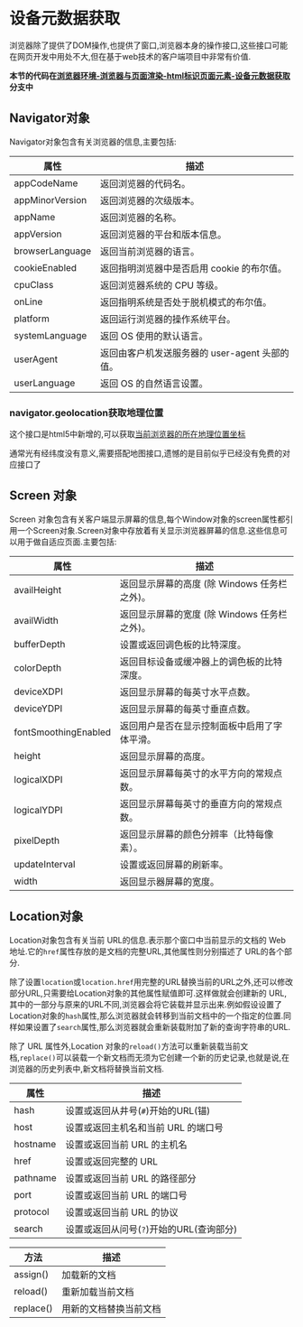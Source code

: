 # 设备元数据获取

浏览器除了提供了DOM操作,也提供了窗口,浏览器本身的操作接口,这些接口可能在网页开发中用处不大,但在基于web技术的客户端项目中非常有价值.

**本节的代码在[浏览器环境-浏览器与页面渲染-html标识页面元素-设备元数据获取](https://github.com/hsz1273327/TutorialForJavascript/tree/%E6%B5%8F%E8%A7%88%E5%99%A8%E7%8E%AF%E5%A2%83-%E6%B5%8F%E8%A7%88%E5%99%A8%E4%B8%8E%E9%A1%B5%E9%9D%A2%E6%B8%B2%E6%9F%93-html%E6%A0%87%E8%AF%86%E9%A1%B5%E9%9D%A2%E5%85%83%E7%B4%A0-%E8%AE%BE%E5%A4%87%E5%85%83%E6%95%B0%E6%8D%AE%E8%8E%B7%E5%8F%96)分支中**

## Navigator对象

Navigator对象包含有关浏览器的信息,主要包括:

属性|描述
---|---
appCodeName|返回浏览器的代码名。
appMinorVersion|返回浏览器的次级版本。
appName|返回浏览器的名称。
appVersion|返回浏览器的平台和版本信息。
browserLanguage|返回当前浏览器的语言。
cookieEnabled|返回指明浏览器中是否启用 cookie 的布尔值。
cpuClass|返回浏览器系统的 CPU 等级。
onLine|返回指明系统是否处于脱机模式的布尔值。
platform|返回运行浏览器的操作系统平台。
systemLanguage|返回 OS 使用的默认语言。
userAgent|返回由客户机发送服务器的 user-agent 头部的值。
userLanguage|返回 OS 的自然语言设置。

### navigator.geolocation获取地理位置

这个接口是html5中新增的,可以获取[当前浏览器的所在地理位置坐标](https://developer.mozilla.org/zh-CN/docs/Web/API/Geolocation/Using_geolocation)

通常光有经纬度没有意义,需要搭配地图接口,遗憾的是目前似乎已经没有免费的对应接口了

## Screen 对象

Screen 对象包含有关客户端显示屏幕的信息,每个Window对象的screen属性都引用一个Screen对象.Screen对象中存放着有关显示浏览器屏幕的信息.这些信息可以用于做自适应页面.主要包括:

属性|描述
---|---
availHeight|返回显示屏幕的高度 (除 Windows 任务栏之外)。
availWidth|返回显示屏幕的宽度 (除 Windows 任务栏之外)。
bufferDepth|设置或返回调色板的比特深度。
colorDepth|返回目标设备或缓冲器上的调色板的比特深度。
deviceXDPI|返回显示屏幕的每英寸水平点数。
deviceYDPI|返回显示屏幕的每英寸垂直点数。
fontSmoothingEnabled|返回用户是否在显示控制面板中启用了字体平滑。
height|返回显示屏幕的高度。
logicalXDPI|返回显示屏幕每英寸的水平方向的常规点数。
logicalYDPI|返回显示屏幕每英寸的垂直方向的常规点数。
pixelDepth|返回显示屏幕的颜色分辨率（比特每像素）。
updateInterval|设置或返回屏幕的刷新率。
width|返回显示器屏幕的宽度。

## Location对象

Location对象包含有关当前 URL的信息.表示那个窗口中当前显示的文档的 Web 地址.它的`href`属性存放的是文档的完整URL,其他属性则分别描述了 URL的各个部分.

除了设置`location`或`location.href`用完整的URL替换当前的URL之外,还可以修改部分URL,只需要给Location对象的其他属性赋值即可.这样做就会创建新的 URL,其中的一部分与原来的URL不同,浏览器会将它装载并显示出来.例如假设设置了Location对象的`hash`属性,那么浏览器就会转移到当前文档中的一个指定的位置.同样如果设置了`search`属性,那么浏览器就会重新装载附加了新的查询字符串的URL.

除了 URL 属性外,Location 对象的`reload()`方法可以重新装载当前文档,`replace()`可以装载一个新文档而无须为它创建一个新的历史记录,也就是说,在浏览器的历史列表中,新文档将替换当前文档.

属性|描述
---|---
hash|设置或返回从井号(`#`)开始的URL(锚)
host|设置或返回主机名和当前 URL 的端口号
hostname|设置或返回当前 URL 的主机名
href|设置或返回完整的 URL
pathname|设置或返回当前 URL 的路径部分
port|设置或返回当前 URL 的端口号
protocol|设置或返回当前 URL 的协议
search|设置或返回从问号(`?`)开始的URL(查询部分)


方法|描述
---|---
assign()|加载新的文档
reload()|重新加载当前文档
replace()|用新的文档替换当前文档